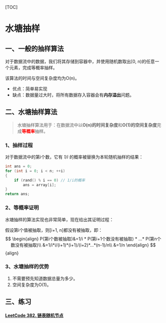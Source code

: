 [TOC]



# 水塘抽样

## 一、一般的抽样算法

对于数据流中的数据，我们将其存储到容器中，并使用随机数取出[0, n)的任意一个元素，完成等概率抽样。

该算法的时间与空间复杂度均为O(n)。

- 优点：简单易实现
- 缺点：数据量过大时，将所有数据存入容器会有**内存溢出**问题。

## 二、水塘抽样算法

> 水塘抽样算法用于：在数据流中以**O(n)的时间复杂度**和**O(1)的空间复杂度**完成<font color=red>**等概率**</font>抽样。

### 1、抽样过程

对于数据流中的第i个数，它有 *1/i* 的概率被替换为本轮随机抽样的结果：

```C++
int ans = 0;
for (int i = 0; i < n; ++i)
{
    if (rand() % i == 0) // 1/i的概率
        ans = array[i];
}
return ans;
```

### 2、等概率证明

水塘抽样的算法实现也非常简单，现在给出其证明过程：

假设第i个值被抽取，则[i+1, n]都没有被抽取，即：
$$
\begin{align}
P(第i个数被抽取)&=1/i * P(第i+1个数没有被抽取) * ...* P(第n个数没有被抽取)\\
              &=1/i*i/(i+1)*(i+1)/(i+2)*...*(n-1)/n\\
              &=1/n
\end{align}
$$ {align}

### 3、水塘抽样的优势

1. 不需要预先知道数据总量为多少。
2. 空间复杂度为O(1)。

## 三、练习

#### [LeetCode 382. 链表随机节点](https://leetcode.cn/problems/linked-list-random-node/)

